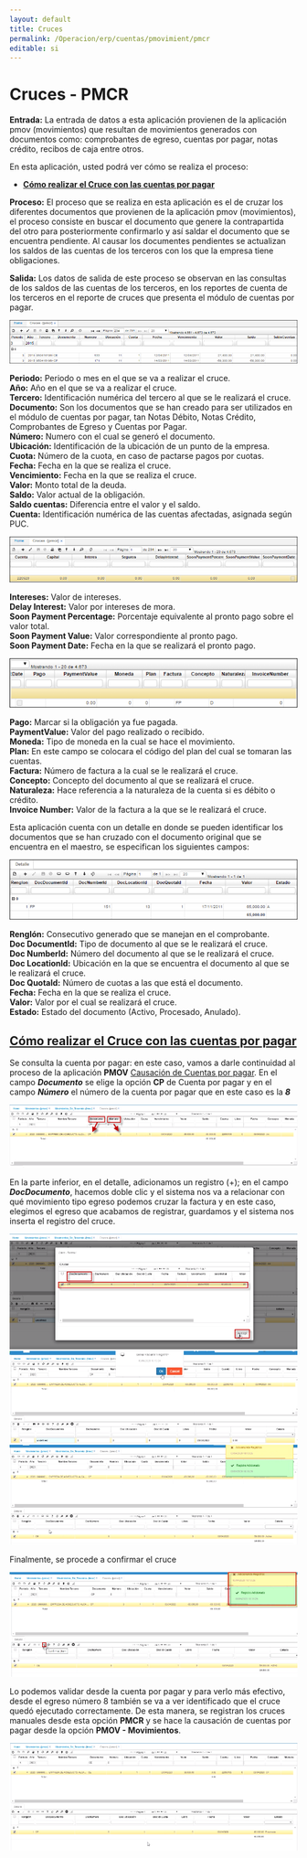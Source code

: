 ```yaml
---
layout: default
title: Cruces
permalink: /Operacion/erp/cuentas/pmovimient/pmcr
editable: si
---
```


# Cruces - PMCR

**Entrada:** La entrada de datos a esta aplicación provienen de la aplicación pmov (movimientos) que resultan de movimientos generados con documentos como: comprobantes de egreso, cuentas por pagar, notas crédito, recibos de caja entre otros.  

En esta aplicación, usted podrá ver cómo se realiza el proceso:  

* [**Cómo realizar el Cruce con las cuentas por pagar**](http://docs.oasisCom/Docs/edit/master/Operacion/erp/cuentas/pmovimient/pmcr#cómo-realizar-el-cruce-con-las-cuentas-por-pagar)

**Proceso:** El proceso que se realiza en esta aplicación es el de cruzar los diferentes documentos que provienen de la aplicación pmov (movimientos), el proceso consiste en buscar el documento que genere la contrapartida del otro para posteriormente confirmarlo y así  saldar el documento que se encuentra pendiente. Al causar los documentes pendientes se actualizan los saldos de las cuentas de los terceros con los que la empresa tiene obligaciones.  

**Salida:** Los datos de salida de este proceso se observan en las consultas de los saldos de las cuentas de los terceros, en los reportes  de cuenta de los terceros en el reporte de cruces que presenta el módulo de cuentas por pagar.  

![](PMCR1.png)

**Periodo:** Periodo o mes en el que se va a realizar el cruce.  
**Año:** Año en el que se va a realizar el cruce.  
**Tercero:** Identificación numérica del tercero al que se le realizará el cruce.  
**Documento:** Son los documentos que se han creado para ser utilizados en el módulo de cuentas por pagar, tan Notas Débito, Notas Crédito, Comprobantes de Egreso y Cuentas por Pagar.  
**Número:** Numero con el cual se generó el documento.  
**Ubicación:** Identificación de la ubicación de un punto de la empresa.  
**Cuota:** Número de la cuota, en caso de pactarse pagos por cuotas.  
**Fecha:** Fecha en la que se realiza el cruce.  
**Vencimiento:** Fecha en la que se realiza el cruce.  
**Valor:** Monto total de la deuda.  
**Saldo:** Valor actual de la obligación.  
**Saldo cuentas:** Diferencia entre el valor y el saldo.  
**Cuenta:** Identificación numérica de las cuentas afectadas, asignada según PUC.  

![](PMCR2.png)

**Intereses:** Valor de intereses.  
**Delay Interest:** Valor por intereses de mora.  
**Soon Payment Percentage:** Porcentaje equivalente al pronto pago sobre el valor total.  
**Soon Payment Value:** Valor correspondiente al pronto pago.  
**Soon Payment Date:** Fecha en la que se realizará el pronto pago.  

![](PMCR3.png)

**Pago:** Marcar si la obligación ya fue pagada.  
**PaymentValue:** Valor del pago realizado o recibido.  
**Moneda:** Tipo de moneda en la cual se hace el movimiento.  
**Plan:** En este campo se colocara el código del plan del cual se tomaran las cuentas.  
**Factura:** Número de factura a la cual se le realizará el cruce.  
**Concepto:** Concepto del documento al que se realizará el cruce.  
**Naturaleza:** Hace referencia a la naturaleza de la cuenta si es débito o crédito.  
**Invoice Number:** Valor de la factura a la que se le realizará el cruce.  

Esta aplicación cuenta con un detalle en donde se pueden identificar los documentos que se han cruzado con el documento original que se encuentra en el maestro, se especifican los siguientes campos:  

![](PMCR4.png)

**Renglón:** Consecutivo generado que se manejan en el comprobante.  
**Doc Documentld:** Tipo de documento al que se le realizará el cruce.  
**Doc Numberld:** Número del documento al que se le realizará el cruce.  
**Doc Locationld:** Ubicación en la que se encuentra el documento al que se le realizará el cruce.  
**Doc Quotald:** Número de cuotas a las que está el documento.  
**Fecha:** Fecha en la que se realiza el cruce.  
**Valor:** Valor por el cual se realizará el cruce.  
**Estado:** Estado del documento (Activo, Procesado, Anulado).  


## [**Cómo realizar el Cruce con las cuentas por pagar**](http://docs.oasisCom/Docs/edit/master/Operacion/erp/cuentas/pmovimient/pmcr#cómo-realizar-el-cruce-con-las-cuentas-por-pagar)  

Se consulta la cuenta por pagar: en este caso, vamos a darle continuidad al proceso de la aplicación **PMOV** [Causación de Cuentas por pagar](http://docs.oasiscom.com/Operacion/erp/cuentas/pmovimient/pmov#causación-de-cuentas-por-pagar).  En el campo **_Documento_** se elige la opción **CP** de Cuenta por pagar y en el campo **_Número_** el número de la cuenta por pagar que en este caso es la **_8_**  

![](pmcr5.png)  

En la parte inferior, en el detalle, adicionamos un registro (+); en el campo **_DocDocumento_**, hacemos doble clic y el sistema nos va a relacionar con qué movimiento tipo egreso podemos cruzar la factura y en este caso, elegimos el egreso que acabamos de registrar, guardamos y el sistema nos inserta el registro del cruce.

![](pmcr6.png)  
![](pmcr7.png)  
![](pmcr8.png)

Finalmente, se procede a confirmar el cruce    

![](pmcr9.png)

Lo podemos validar desde la cuenta por pagar y para verlo más efectivo, desde el egreso número 8 también se va a ver identificado que el cruce quedó ejecutado correctamente.  De esta manera, se registran los cruces manuales desde esta opción **PMCR** y se hace la causación de cuentas por pagar desde la opción **PMOV - Movimientos**.  

![](pmcr10.png)







